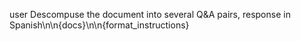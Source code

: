 user
Descompuse the document into several Q&A pairs, response in Spanish\n\n{docs}\n\n{format_instructions}